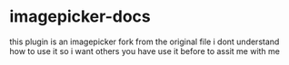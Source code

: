 # imagepicker-docs
this plugin is an imagepicker fork from the original file i dont understand how to use it so i want 
others you have use it before to assit me with me

